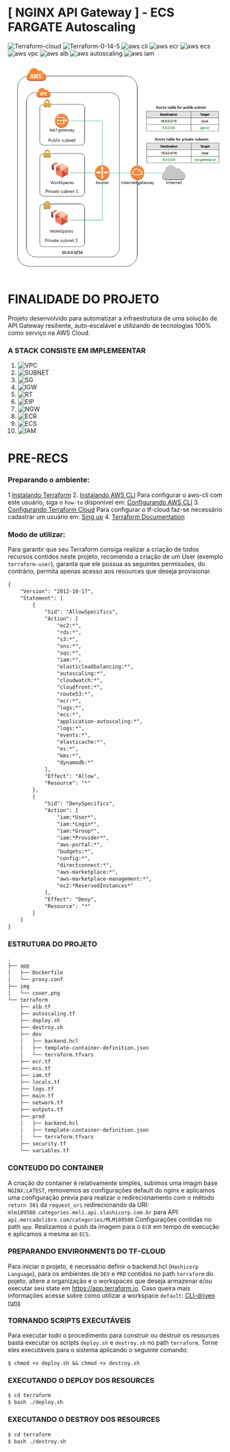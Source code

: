 # [ NGINX API Gateway ] - ECS FARGATE Autoscaling

![Terraform-cloud](https://img.shields.io/badge/terraform-cloud-blueviolet?style=flat-square)
![Terraform-0-14-5](https://img.shields.io/badge/terraform-0.14.5-blue?style=flat-square)
![aws cli](https://img.shields.io/badge/aws-cli-yellow?style=flat-square)
![aws ecr](https://img.shields.io/badge/aws-ecr-orange?style=flat-square)
![aws ecs](https://img.shields.io/badge/aws-ecs--fargate-orange?style=flat-square)
![aws vpc](https://img.shields.io/badge/aws-vpc-orange?style=flat-square)
![aws alb](https://img.shields.io/badge/aws-alb-orange?style=flat-square)
![aws autoscaling](https://img.shields.io/badge/aws-autoscaling-orange?style=flat-square)
![aws iam](https://img.shields.io/badge/aws-iam-orange?style=flat-square)

![Topologia proposta - aws](img/cover.png "Topologia proposta - aws")

# FINALIDADE DO PROJETO

Projeto desenvolvido para automatizar a infraestrutura de uma solução de API Gateway resiliente, auto-escalável e utilizando de tecnologias 100% como serviço na AWS Cloud.

### A STACK CONSISTE EM IMPLEMEENTAR

1. ![VPC](terraform/network.tf "VPC")
2. ![SUBNET](terraform/network.tf "SUBNET")
3. ![SG](terraform/security.tf "SG")
4. ![IGW](terraform/network.tf "IGW")
5. ![RT](terraform/network.tf "RT")
6. ![EIP](terraform/network.tf "EIP")
7. ![NGW](terraform/network.tf "NGW")
8. ![ECR](terraform/ecr.tf "ECR")
9. ![ECS](terraform/ecs.tf "ECS")
10. ![IAM](terraform/iam.tf "IAM")

# PRE-RECS

### Preparando o ambiente:
1  [Instalando Terraform](https://learn.hashicorp.com/tutorials/terraform/install-cli#overview)
2. [Instalando AWS CLI](https://docs.aws.amazon.com/pt_br/cli/latest/userguide/install-cliv2.html#overview)
Para configurar o aws-cli com este usuário, siga o `how-to` disponivel em: [Configurando AWS CLI](https://docs.aws.amazon.com/pt_br/cli/latest/userguide/cli-configure-quickstart.html#overview)
3. [Configurando Terraform Cloud](https://www.terraform.io/docs/cli/config/config-file.html#overview)
Para configurar o tf-cloud faz-se necessário cadastrar um usuário em: [Sing up](https://app.terraform.io/signup/account#overview)
4. [Terraform Documentation](https://www.terraform.io/docs/index.html#overview)

### Modo de utilizar:
Para garantir que seu Terraform consiga realizar a criação de todos recursos contidos neste projeto, recomendo a criação de um User (exemplo `terraform-user`), garanta que ele possua as seguintes permissões, do contrário, permita apenas acesso aos resources que deseja provisionar.

```
{
    "Version": "2012-10-17",
    "Statement": [
        {
            "Sid": "AllowSpecifics",
            "Action": [
                "ec2:*",
                "rds:*",
                "s3:*",
                "sns:*",
                "sqs:*",
                "iam:*",
                "elasticloadbalancing:*",
                "autoscaling:*",
                "cloudwatch:*",
                "cloudfront:*",
                "route53:*",
                "ecr:*",
                "logs:*",
                "ecs:*",
                "application-autoscaling:*",
                "logs:*",
                "events:*",
                "elasticache:*",
                "es:*",
                "kms:*",
                "dynamodb:*"
            ],
            "Effect": "Allow",
            "Resource": "*"
        },
        {
            "Sid": "DenySpecifics",
            "Action": [
                "iam:*User*",
                "iam:*Login*",
                "iam:*Group*",
                "iam:*Provider*",
                "aws-portal:*",
                "budgets:*",
                "config:*",
                "directconnect:*",
                "aws-marketplace:*",
                "aws-marketplace-management:*",
                "ec2:*ReservedInstances*"
            ],
            "Effect": "Deny",
            "Resource": "*"
        }
    ]
}
```

### ESTRUTURA DO PROJETO

```
.
├── app
│   ├── Dockerfile
│   └── proxy.conf
├── img
│   └── cover.png
└── terraform
    ├── alb.tf
    ├── autoscaling.tf
    ├── deploy.sh
    ├── destroy.sh
    ├── dev
    │   ├── backend.hcl
    │   ├── template-container-definition.json
    │   └── terraform.tfvars
    ├── ecr.tf
    ├── ecs.tf
    ├── iam.tf
    ├── locals.tf
    ├── logs.tf
    ├── main.tf
    ├── network.tf
    ├── outputs.tf
    ├── prod
    │   ├── backend.hcl
    │   ├── template-container-definition.json
    │   └── terraform.tfvars
    ├── security.tf
    └── variables.tf
```

### CONTEUDO DO CONTAINER

A criação do container é relativamente simples, subimos uma imagm base `NGINX:LATEST`, removemos as configurações default do nginx e aplicamos uma configuração previa para realizar o redirecionamento com o método `return 301` da `request_uri` redirecionando da URI: `mlm189580.categories.meli.api.slashicorp.com.br` para API: `api.mercadolibre.com/categories/MLM189580`
Configurações contidas no path `app`.
Realizamos o push da imagem para o `ECR` em tempo de execução e aplicamos a mesma ao `ECS`.

### PREPARANDO ENVIRONMENTS DO TF-CLOUD

Para iniciar o projeto, é necessário definir o backend.hcl (`Hashicorp Language`), para os ambientes de `DEV` e `PRD` contidos no path `terraform` do pojeto, altere a organização e o workspaces que deseja armazenar e/ou executar seu state em https://app.terraform.io.
Caso queira mais informações acesse sobre como utilizar a workspace `default`: [CLI-driven runs](https://app.terraform.io/app/slashicorp/workspaces/default/runs#overview)

### TORNANDO SCRIPTS EXECUTÁVEIS

Para executar todo o procedimento para construir ou destruir os resources basta executar os scripts `deploy.sh` e `destroy.sh` no path `terraform`. 
Torne eles executáveis para o sistema aplicando o seguinte comando:

```
$ chmod +x deploy.sh && chmod +x destroy.sh
```

### EXECUTANDO O DEPLOY DOS RESOURCES

```
$ cd terraform
$ bash ./deploy.sh
```

### EXECUTANDO O DESTROY DOS RESOURCES

```
$ cd terraform
$ bash ./destroy.sh
```